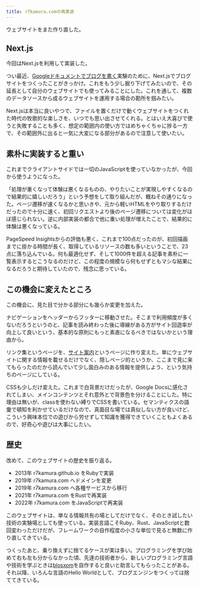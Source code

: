 ```yaml
---
title: r7kamura​.comの再実装
---
```


ウェブサイトをまた作り直した。

## Next.js

今回はNext.jsを利用して実装した。

つい最近、[Googleドキュメントでブログを書く](https://github.com/r7kamura/google-docs-blog-example)実験のために、Next.jsでブログサイトをつくったことがきっかけ。これをもう少し掘り下げてみたいので、その延長として自分のウェブサイトでも使ってみることにした。これを通して、複数のデータソースから成るウェブサイトを運用する場合の勘所を掴みたい。

Next.jsは本当に良いやつで、ファイルを置くだけで動くウェブサイトをつくれた時代の牧歌的な楽しさを、いつでも思い出させてくれる。とはいえ大喜びで使うと失敗することも多く、想定の範囲内の使い方ではめちゃくちゃに捗る一方で、その範囲外に出ると一気に大変になる部分があるので注意して使いたい。

## 素朴に実装すると重い

これまでクライアントサイドでは一切のJavaScriptを使っていなかったが、今回から使うようになった。

「処理が重くなって体験は悪くなるものの、やりたいことが実現しやすくなるので結果的に嬉しいだろう」という予想をして取り組んだが、概ねその通りになった。ページ遷移が速くなるかと思いきや、元から軽いHTMLをやり取りするだけだったので十分に速く、初回リクエストより後のページ遷移については変化がほぼ感じられない。逆に内部実装の都合で他に重い処理が増えたことで、結果的に体験は悪くなっている。

PageSpeed Insightsからの評価も悪く、これまで100点だったのが、初回描画までに掛かる時間が長く、取得しているリソースの数も多いということで、23点に落ち込んでいる。何も最適化せず、そして1000件を超える記事を素朴に一覧表示するとこうなるのだけど、この程度の規模なら何もせずともマシな結果になるだろうと期待していたので、残念に思っている。

## この機会に変えたところ

この機会に、見た目で分かる部分にも幾らか変更を加えた。

ナビゲーションをヘッダーからフッターに移動させた。そこまで利用頻度が多くないだろうというのと、記事を読み終わった後に導線がある方がサイト回遊率が向上して良いという、基本的な原則にもっと素直になるべきではないかという理由から。

リンク集というページを、[サイト案内](/about)というページに作り変えた。単にウェブサイトに関する情報を載せるだけでなく、隠しページ的というか、ここまで見に来てもらったのだから読んでいて少し面白みのある情報を提供しよう、という気持ちのページにしている。

CSSも少しだけ変えた。これまで白背景だけだったが、Google Docsに感化されてしまい、メインコンテンツとそれ意外とで背景色を分けることにした。特に理由は無いが、classを使わない縛りでCSSを書いている。セマンティクスの語彙で頓知を利かせているだけなので、真面目な場では真似しない方が良いけど、こういう興味本位での遊びから労せずして知識を獲得できていくこともよくあるので、好奇心や遊びは大事にしたい。

## 歴史

改めて、このウェブサイトの歴史を振り返る。

- 2013年 r7kamura.github.io をRubyで実装
- 2019年 r7kamura.com へドメインを変更
- 2019年 r7kamura.com へ各種サービスから移行
- 2021年 r7kamura.com をRustで再実装
- 2022年 r7kamura.com をJavaScriptで再実装

このウェブサイトは、単なる情報共有の場としてだけでなく、そのとき試したい技術の実験場としても使っている。実装言語こそRuby、Rust、JavaScriptと数回変わっただけだが、フレームワークの自作程度の小さな単位で見ると無数に作り直してきている。

つくったあと、乗り換えずに捨てるケースが実は多い。プログラミングを学び始めて右も左も分からなかった頃、先達の技術者から、新しいプログラミング言語や技術を学ぶときは[blosxom](https://ja.wikipedia.org/wiki/Blosxom)を自作すると良いと助言してもらったことがある。それ以降、いろんな言語のHello Worldとして、ブログエンジンをつくっては捨ててきている。
